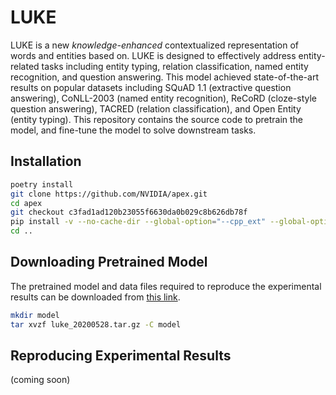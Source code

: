 # LUKE


LUKE is a new _knowledge-enhanced_ contextualized representation of words and
entities based on. LUKE is
designed to effectively address entity-related tasks including entity typing,
relation classification, named entity recognition, and question answering. This
model achieved state-of-the-art results on popular datasets including SQuAD 1.1
(extractive question answering), CoNLL-2003 (named entity recognition), ReCoRD
(cloze-style question answering), TACRED (relation classification), and Open
Entity (entity typing). This repository contains the source code to pretrain the
model, and fine-tune the model to solve downstream tasks.

## Installation

```bash
poetry install
git clone https://github.com/NVIDIA/apex.git
cd apex
git checkout c3fad1ad120b23055f6630da0b029c8b626db78f
pip install -v --no-cache-dir --global-option="--cpp_ext" --global-option="--cuda_ext" .
cd ..
```

## Downloading Pretrained Model

The pretrained model and data files required to reproduce the experimental
results can be downloaded from
[this link](https://drive.google.com/file/d/1c7uodwgcHQ68svkzlsWkhw-AbOv4Tt6e/view?usp=sharing).

```bash
mkdir model
tar xvzf luke_20200528.tar.gz -C model
```

## Reproducing Experimental Results

(coming soon)
